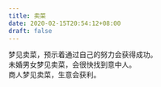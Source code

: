 ```yaml
---
title: 卖菜
date: 2020-02-15T20:54:12+08:00
draft: false
---
```


梦见卖菜，预示着通过自己的努力会获得成功。<br>
未婚男女梦见卖菜，会很快找到意中人。<br>
商人梦见卖菜，生意会获利。<br>
